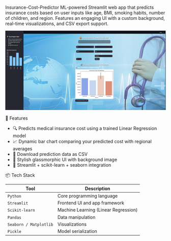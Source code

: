 Insurance-Cost-Predictor
ML-powered Streamlit web app that predicts insurance costs based on user inputs like age, BMI, smoking habits, number of children, and region. Features an engaging UI with a custom background, real-time visualizations, and CSV export support.

![App Screenshot](https://github.com/NIKUNJPS/Insurance-Cost-Predictor/blob/8fa076f48c8815887d36ef8f1ec0e2e8015b5aba/Screenshot.png)

 🚀 Features
 
- 🔍 Predicts medical insurance cost using a trained Linear Regression model
- 📈 Dynamic bar chart comparing your predicted cost with regional averages
- 💾 Download prediction data as CSV
- 🎨 Stylish glassmorphic UI with background image
- 🧠 Streamlit + scikit-learn + seaborn integration

📦 Tech Stack

| Tool | Description |
|------|-------------|
| `Python` | Core programming language |
| `Streamlit` | Frontend UI and app framework |
| `Scikit-learn` | Machine Learning (Linear Regression) |
| `Pandas` | Data manipulation |
| `Seaborn / Matplotlib` | Visualizations |
| `Pickle` | Model serialization |
